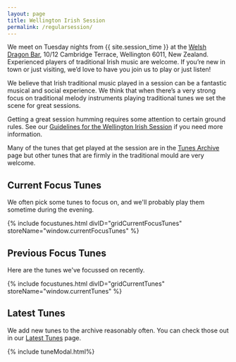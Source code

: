```yaml
---
layout: page
title: Wellington Irish Session
permalink: /regularsession/
---
```


We meet on Tuesday nights from {{ site.session_time }} at the <a href="/dragon/">Welsh Dragon Bar</a>, 10/12 Cambridge Terrace, Wellington 6011, New Zealand. Experienced players of traditional Irish music are welcome. If you’re new in town or just visiting, we’d love to have you join us to play or just listen!

We believe that Irish traditional music played in a session can be a fantastic musical and social experience. We think that when there’s a very strong focus on traditional melody instruments playing traditional tunes we set the scene for great sessions.

Getting a great session humming requires some attention to certain ground rules. See our <a href="/regularguidelines/">Guidelines for the Wellington Irish Session</a> if you need more information.

Many of the tunes that get played at the session are in the <a href="/tunes_archive/">Tunes Archive</a> page but other tunes that are firmly in the traditional mould are very welcome.

<script src="/js/build_grid_focustunes.js"></script>

## Current Focus Tunes

We often pick some tunes to focus on, and we'll probably play them sometime during the evening.

<script>
window.currentFocusTunes =  {
    {% assign focustunecount = 4 %}
    {% assign sortedtunes = site.tunes | sort: 'regtuneoftheweek' | reverse %}
    {% assign tune_count = 0 %}
    {% assign tuneID = 1 %}
    {% for tune in sortedtunes %}
    {% if tune_count < focustunecount %}
    "{{ tuneID }}": {
        "title": "{{ tune.title | xml_escape }}",
        "tuneID": "{{ tuneID }}",
        "key": "{{ tune.key | xml_escape }}",
        "rhythm": "{{ tune.rhythm | xml_escape }}",
        "url": "{{ tune.url | xml_escape }}",
        "mp3": "{{ site.mp3_host | append: tune.mp3_file | xml_escape }}",
        "mp3_source": "{{ tune.mp3_source | strip_html | xml_escape }}",
        "repeats": "{{ tune.repeats }}",
        "parts": "{{ tune.parts }}",
        "abc": {{ tune.abc | jsonify }}
    },
    {% endif %}
    {% assign tune_count = tune_count | plus: 1 %}
    {% assign tuneID = tuneID | plus: 1 %}
    {% endfor %}
};
</script>

{% include focustunes.html divID="gridCurrentFocusTunes" storeName="window.currentFocusTunes" %}

## Previous Focus Tunes

Here are the tunes we've focussed on recently.

<script>
window.currentTunes = {
    {% assign sortedtunes = site.tunes | sort: 'regtuneoftheweek' | reverse %}
    {% assign tuneID = 1 %}
    {% for tune in sortedtunes %}
    {% if tune.regtuneoftheweek %}
        "{{ tuneID }}": {
            "title": "{{ tune.title | xml_escape }}",
            "tuneID": "{{ tuneID }}",
            "key": "{{ tune.key | xml_escape }}",
            "rhythm": "{{ tune.rhythm | xml_escape }}",
            "url": "{{ tune.url | xml_escape }}",
            "mp3": "{{ site.mp3_host | append: tune.mp3_file | xml_escape }}",
            "mp3_source": "{{ tune.mp3_source | strip_html | xml_escape }}",
            "repeats": "{{ tune.repeats }}",
            "parts": "{{ tune.parts }}",
            "abc": {{ tune.abc | jsonify }}
        },
    {% endif %}
    {% assign tuneID = tuneID | plus: 1 %}
    {% endfor %}
};

</script>

{% include focustunes.html divID="gridCurrentTunes" storeName="window.currentTunes" %}

Latest Tunes
------------

We add new tunes to the archive reasonably often. You can check those out in our <a href="/latest/">Latest Tunes</a> page.

{% include tuneModal.html%}

<script>
$(document).ready(function() {
    audioPlayer.innerHTML = createAudioPlayer();
});
</script>
